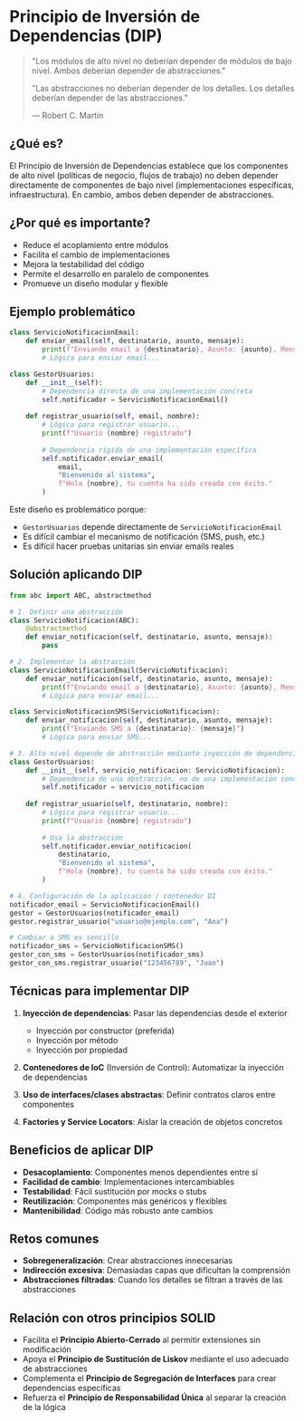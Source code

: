 # Principio de Inversión de Dependencias (DIP)

> "Los módulos de alto nivel no deberían depender de módulos de bajo nivel. Ambos deberían depender de abstracciones."
>
> "Las abstracciones no deberían depender de los detalles. Los detalles deberían depender de las abstracciones."
> 
> — Robert C. Martin

## ¿Qué es?

El Principio de Inversión de Dependencias establece que los componentes de alto nivel (políticas de negocio, flujos de trabajo) no deben depender directamente de componentes de bajo nivel (implementaciones específicas, infraestructura). En cambio, ambos deben depender de abstracciones.

## ¿Por qué es importante?

- Reduce el acoplamiento entre módulos
- Facilita el cambio de implementaciones
- Mejora la testabilidad del código
- Permite el desarrollo en paralelo de componentes
- Promueve un diseño modular y flexible

## Ejemplo problemático

```python
class ServicioNotificacionEmail:
    def enviar_email(self, destinatario, asunto, mensaje):
        print(f"Enviando email a {destinatario}, Asunto: {asunto}, Mensaje: {mensaje}")
        # Lógica para enviar email...

class GestorUsuarios:
    def __init__(self):
        # Dependencia directa de una implementación concreta
        self.notificador = ServicioNotificacionEmail()
    
    def registrar_usuario(self, email, nombre):
        # Lógica para registrar usuario...
        print(f"Usuario {nombre} registrado")
        
        # Dependencia rígida de una implementación específica
        self.notificador.enviar_email(
            email,
            "Bienvenido al sistema",
            f"Hola {nombre}, tu cuenta ha sido creada con éxito."
        )
```

Este diseño es problemático porque:
- `GestorUsuarios` depende directamente de `ServicioNotificacionEmail`
- Es difícil cambiar el mecanismo de notificación (SMS, push, etc.)
- Es difícil hacer pruebas unitarias sin enviar emails reales

## Solución aplicando DIP

```python
from abc import ABC, abstractmethod

# 1. Definir una abstracción
class ServicioNotificacion(ABC):
    @abstractmethod
    def enviar_notificacion(self, destinatario, asunto, mensaje):
        pass

# 2. Implementar la abstracción
class ServicioNotificacionEmail(ServicioNotificacion):
    def enviar_notificacion(self, destinatario, asunto, mensaje):
        print(f"Enviando email a {destinatario}, Asunto: {asunto}, Mensaje: {mensaje}")
        # Lógica para enviar email...

class ServicioNotificacionSMS(ServicioNotificacion):
    def enviar_notificacion(self, destinatario, asunto, mensaje):
        print(f"Enviando SMS a {destinatario}: {mensaje}")
        # Lógica para enviar SMS...

# 3. Alto nivel depende de abstracción mediante inyección de dependencias
class GestorUsuarios:
    def __init__(self, servicio_notificacion: ServicioNotificacion):
        # Dependencia de una abstracción, no de una implementación concreta
        self.notificador = servicio_notificacion
    
    def registrar_usuario(self, destinatario, nombre):
        # Lógica para registrar usuario...
        print(f"Usuario {nombre} registrado")
        
        # Usa la abstracción
        self.notificador.enviar_notificacion(
            destinatario,
            "Bienvenido al sistema",
            f"Hola {nombre}, tu cuenta ha sido creada con éxito."
        )

# 4. Configuración de la aplicación / contenedor DI
notificador_email = ServicioNotificacionEmail()
gestor = GestorUsuarios(notificador_email)
gestor.registrar_usuario("usuario@ejemplo.com", "Ana")

# Cambiar a SMS es sencillo
notificador_sms = ServicioNotificacionSMS()
gestor_con_sms = GestorUsuarios(notificador_sms)
gestor_con_sms.registrar_usuario("123456789", "Juan")
```

## Técnicas para implementar DIP

1. **Inyección de dependencias**: Pasar las dependencias desde el exterior
   - Inyección por constructor (preferida)
   - Inyección por método
   - Inyección por propiedad

2. **Contenedores de IoC** (Inversión de Control): Automatizar la inyección de dependencias

3. **Uso de interfaces/clases abstractas**: Definir contratos claros entre componentes

4. **Factories y Service Locators**: Aislar la creación de objetos concretos

## Beneficios de aplicar DIP

- **Desacoplamiento**: Componentes menos dependientes entre sí
- **Facilidad de cambio**: Implementaciones intercambiables
- **Testabilidad**: Fácil sustitución por mocks o stubs
- **Reutilización**: Componentes más genéricos y flexibles
- **Mantenibilidad**: Código más robusto ante cambios

## Retos comunes

- **Sobregeneralización**: Crear abstracciones innecesarias
- **Indirección excesiva**: Demasiadas capas que dificultan la comprensión
- **Abstracciones filtradas**: Cuando los detalles se filtran a través de las abstracciones

## Relación con otros principios SOLID

- Facilita el **Principio Abierto-Cerrado** al permitir extensiones sin modificación
- Apoya el **Principio de Sustitución de Liskov** mediante el uso adecuado de abstracciones
- Complementa el **Principio de Segregación de Interfaces** para crear dependencias específicas
- Refuerza el **Principio de Responsabilidad Única** al separar la creación de la lógica 